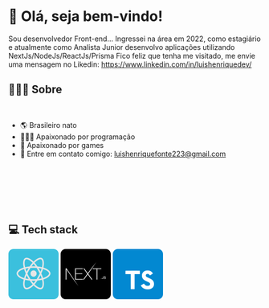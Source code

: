 # 🖖 Olá, seja bem-vindo!

Sou desenvolvedor Front-end...
Ingressei na área em 2022, como estagiário e atualmente como Analista Junior desenvolvo aplicações utilizando NextJs/NodeJs/ReactJs/Prisma
Fico feliz que tenha me visitado, me envie uma mensagem no Likedin: https://www.linkedin.com/in/luishenriquedev/

## 👨🏻‍💻 Sobre

<br>

- 🌎 Brasileiro nato
- 👨🏻‍💻 Apaixonado por programação
- 🏀 Apaixonado por games
- 📧 Entre em contato comigo: luishenriquefonte223@gmail.com

<br>
<br>
<br>
<br>
<br>

## 💻 Tech stack

![React](/images/reactjs.svg)
![Next](/images/nextjs.svg)
![TypeScript](/images/typescript.svg)


<br>
<br>
<br>
<br>
<br>
<br>
<br>
<br>
